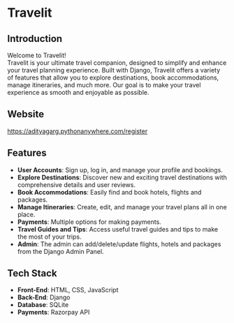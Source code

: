 # Travelit

## Introduction

Welcome to Travelit! </br>
Travelit is your ultimate travel companion, designed to simplify and enhance your travel planning experience. Built with Django, Travelit offers a variety of features that allow you to explore destinations, book accommodations, manage itineraries, and much more. Our goal is to make your travel experience as smooth and enjoyable as possible.

## Website
https://adityagarg.pythonanywhere.com/register

## Features

- **User Accounts**: Sign up, log in, and manage your profile and bookings.
- **Explore Destinations**: Discover new and exciting travel destinations with comprehensive details and user reviews.
- **Book Accommodations**: Easily find and book hotels, flights and packages.
- **Manage Itineraries**: Create, edit, and manage your travel plans all in one place.
- **Payments**: Multiple options for making payments.
- **Travel Guides and Tips**: Access useful travel guides and tips to make the most of your trips.
- **Admin**: The admin can add/delete/update flights, hotels and packages from the Django Admin Panel.

## Tech Stack
- **Front-End**: HTML, CSS, JavaScript
- **Back-End**: Django
- **Database**: SQLite
- **Payments**: Razorpay API



